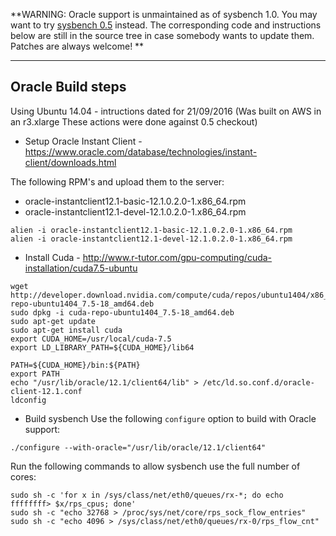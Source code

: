 **WARNING: Oracle support is unmaintained as of sysbench 1.0. You may
want to
try [sysbench 0.5](https://github.com/akopytov/sysbench/tree/0.5)
instead. The corresponding code and instructions below are still in the
source tree in case somebody wants to update them. Patches are always
welcome! **

--------------------------------------------------------------
Oracle Build steps
--------------------------------------------------------------

Using Ubuntu 14.04 - intructions dated for 21/09/2016 (Was built on AWS
in an r3.xlarge These actions were done against 0.5 checkout)

* Setup Oracle Instant Client -
  https://www.oracle.com/database/technologies/instant-client/downloads.html

The following RPM's and upload them to the server:
- oracle-instantclient12.1-basic-12.1.0.2.0-1.x86_64.rpm
- oracle-instantclient12.1-devel-12.1.0.2.0-1.x86_64.rpm

```
alien -i oracle-instantclient12.1-basic-12.1.0.2.0-1.x86_64.rpm
alien -i oracle-instantclient12.1-devel-12.1.0.2.0-1.x86_64.rpm
```

* Install Cuda - http://www.r-tutor.com/gpu-computing/cuda-installation/cuda7.5-ubuntu

```
wget http://developer.download.nvidia.com/compute/cuda/repos/ubuntu1404/x86_64/cuda-repo-ubuntu1404_7.5-18_amd64.deb
sudo dpkg -i cuda-repo-ubuntu1404_7.5-18_amd64.deb 
sudo apt-get update
sudo apt-get install cuda
export CUDA_HOME=/usr/local/cuda-7.5 
export LD_LIBRARY_PATH=${CUDA_HOME}/lib64 
 
PATH=${CUDA_HOME}/bin:${PATH}
export PATH
echo "/usr/lib/oracle/12.1/client64/lib" > /etc/ld.so.conf.d/oracle-client-12.1.conf
ldconfig
```

* Build sysbench
  Use the following `configure` option to build with Oracle support:
```
./configure --with-oracle="/usr/lib/oracle/12.1/client64"
```

Run the following commands to allow sysbench use the full number of cores:
```
sudo sh -c 'for x in /sys/class/net/eth0/queues/rx-*; do echo ffffffff> $x/rps_cpus; done'
sudo sh -c "echo 32768 > /proc/sys/net/core/rps_sock_flow_entries"
sudo sh -c "echo 4096 > /sys/class/net/eth0/queues/rx-0/rps_flow_cnt"
```
